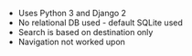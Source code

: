   * Uses Python 3 and Django 2
  * No relational DB used - default SQLite used
  * Search is based on destination only
  * Navigation not worked upon


